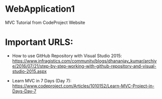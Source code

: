 # WebApplication1
MVC Tutorial from CodeProject Website

# Important URLS:
- How to use GitHub Repository with Visual Studio 2015:
https://www.infragistics.com/community/blogs/dhananjay_kumar/archive/2016/07/21/step-by-step-working-with-github-repository-and-visual-studio-2015.aspx

- Learn MVC in 7 Days (Day 7):
https://www.codeproject.com/Articles/1010152/Learn-MVC-Project-in-Days-Day-7
